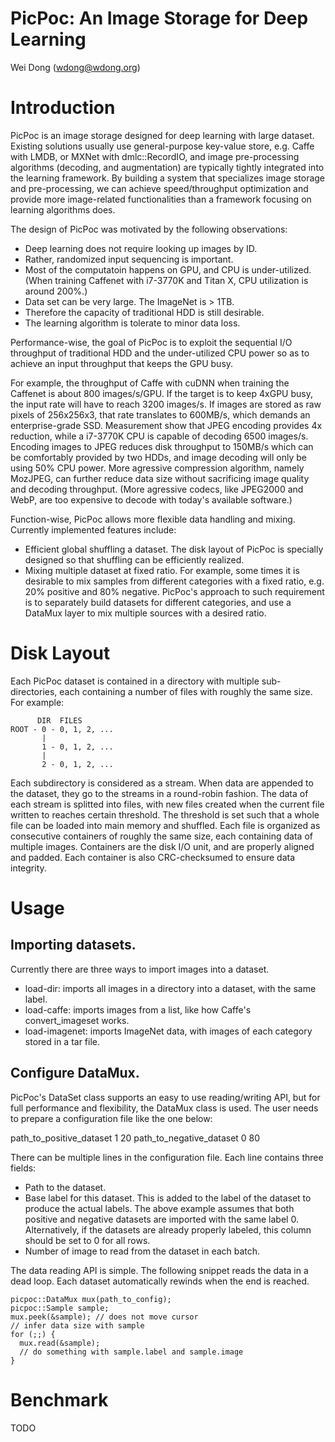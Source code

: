 # PicPoc: An Image Storage for Deep Learning

Wei Dong (wdong@wdong.org)

# Introduction

PicPoc is an image storage designed for deep learning with large dataset.
Existing solutions usually use general-purpose key-value store, e.g. Caffe with
LMDB, or MXNet with dmlc::RecordIO, and image pre-processing algorithms (decoding,
and augmentation) are typically tightly integrated into the learning framework.
By building a system that specializes image storage and pre-processing, we can
achieve speed/throughput optimization and provide more image-related
functionalities than a framework focusing on learning algorithms does.

The design of PicPoc was motivated by the following observations:
- Deep learning does not require looking up images by ID.
- Rather, randomized input sequencing is important.
- Most of the computatoin happens on GPU, and CPU is under-utilized.
  (When training Caffenet with i7-3770K and Titan X, CPU utilization is around 200%.)
- Data set can be very large.  The ImageNet is > 1TB.  
- Therefore the capacity of traditional HDD is still desirable.
- The learning algorithm is tolerate to minor data loss.

Performance-wise, the goal of PicPoc is to exploit the sequential I/O throughput
of traditional HDD and the under-utilized CPU power so as to achieve an input
throughput that keeps the GPU busy.

For example, the throughput of Caffe with cuDNN when training the Caffenet is
about 800 images/s/GPU.  If the target is to keep 4xGPU busy, the input rate
will have to reach 3200 images/s.  If images are stored as raw pixels of 256x256x3,
that rate translates to 600MB/s, which demands an enterprise-grade SSD.
Measurement show that JPEG encoding provides 4x reduction, while a i7-3770K
CPU is capable of decoding 6500 images/s. Encoding images to JPEG reduces disk
throughput to 150MB/s which can be comfortably provided by two HDDs, and image
decoding will only be using 50% CPU power.  More agressive compression algorithm,
namely MozJPEG, can further reduce data size without sacrificing image quality
and decoding throughput.  (More agressive codecs, like JPEG2000 and WebP, are too
expensive to decode with today's available software.)

Function-wise, PicPoc allows more flexible data handling and mixing.  Currently
implemented features include:
- Efficient global shuffling a dataset.
  The disk layout of PicPoc is specially designed so that shuffling can be
  efficiently realized.
- Mixing multiple dataset at fixed ratio.  For example, some times it is desirable
  to mix samples from different categories with a fixed ratio, e.g. 20% positive
  and 80% negative.  PicPoc's approach to such requirement is to separately
  build datasets for different categories, and use a DataMux layer to mix multiple
  sources with a desired ratio.

# Disk Layout

Each PicPoc dataset is contained in a directory with multiple sub-directories,
each containing a number of files with roughly the same size.  For example:

```
      DIR  FILES
ROOT - 0 - 0, 1, 2, ...
       |
       1 - 0, 1, 2, ...
       |
       2 - 0, 1, 2, ...
```

Each subdirectory is considered as a stream.  When data are appended to the
dataset, they go to the streams in a round-robin fashion.  The data of each
stream is splitted into files, with new files created when the current file
written to reaches certain threshold.  The threshold is set such that
a whole file can be loaded into main memory and shuffled.  Each file is
organized as consecutive containers of roughly the same size, each containing
data of multiple images.  Containers are the disk I/O unit, and are properly
aligned and padded.  Each container is also CRC-checksumed to ensure data
integrity.

# Usage

## Importing datasets.

Currently there are three ways to import images into a dataset.

- load-dir:  imports all images in a directory into a dataset, with the same label.
- load-caffe: imports images from a list, like how Caffe's convert_imageset works.
- load-imagenet: imports ImageNet data, with images of each category stored in a tar file.

## Configure DataMux.

PicPoc's DataSet class supports an easy to use reading/writing API, but for 
full performance and flexibility, the DataMux class is used.  The user needs to
prepare a configuration file like the one below:

path_to_positive_dataset	1	20
path_to_negative_dataset	0	80

There can be multiple lines in the configuration file.  Each line contains three fields:
- Path to the dataset.
- Base label for this dataset.  This is added to the label of the dataset to produce the
  actual labels.  The above example assumes that both positive and negative datasets are
  imported with the same label 0.  Alternatively, if the datasets are already properly
  labeled, this column should be set to 0 for all rows.
- Number of image to read from the dataset in each batch.

The data reading API is simple.  The following snippet reads the data in a dead loop.
Each dataset automatically rewinds when the end is reached.

```
picpoc::DataMux mux(path_to_config);
picpoc::Sample sample;
mux.peek(&sample); // does not move cursor
// infer data size with sample
for (;;) {
  mux.read(&sample);
  // do something with sample.label and sample.image
}
```

# Benchmark

TODO
